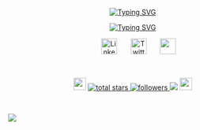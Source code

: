 <p align="center">
  <a href="https://git.io/typing-svg"><img src="https://readme-typing-svg.herokuapp.com?font=Press+Start+2P&size=32&duration=2000&pause=1000&color=1F9FF7&center=true&vCenter=true&repeat=false&width=435&lines=M.+Soban+Amir" alt="Typing SVG" /></a>
</p>

<p align="center">
  <a href="https://git.io/typing-svg"><img src="https://readme-typing-svg.herokuapp.com?font=Press+Start+2P&duration=4000&pause=1000&color=1F9FF7&center=true&vCenter=true&repeat=false&width=435&lines=Full+Stack+Developer;AI%2FML+Enthusiast" alt="Typing SVG" /></a>
</p>




<!-- Social icons section -->
<p align="center">
  &#8287;&#8287;&#8287;&#8287;&#8287;
  <a href="https://www.linkedin.com/in/soban-amir/"><img width="32px" alt="LinkedIn" title="LinkedIn" src="https://readmecodegen.vercel.app/api/social-icon?name=linkedin&color=1F9FF7"/></a>
  &#8287;&#8287;&#8287;&#8287;&#8287;
  <a href="https://x.com/sobzhere"><img width="32px" alt="Twitter" title="Twitter" src="https://readmecodegen.vercel.app/api/social-icon?name=x&color=1F9FF7"/></a>
  &#8287;&#8287;&#8287;&#8287;&#8287;
  <a href="mailto:soban.scf@gmail.com" alt="Email" title="Email"><img width="32px" src="https://readmecodegen.vercel.app/api/social-icon?name=gmail&color=1F9FF7"/></a>
</p>

<br/>

<p align="center">
  <img src="https://cultofthepartyparrot.com/parrots/hd/githubparrot.gif" width="25" height="25"/>

  <a href="https://github.com/sobz-dev?tab=repositories&sort=stargazers">
    <img alt="total stars" title="Total stars on GitHub" src="https://custom-icon-badges.demolab.com/github/stars/sobz-dev?color=1F9FF7&style=for-the-badge&logo=star"/>
  </a>
  <a href="https://github.com/sobz-dev?tab=followers">
    <img alt="followers" title="Follow me on Github" src="https://custom-icon-badges.demolab.com/github/followers/sobz-dev?color=1F9FF7&style=for-the-badge&logo=person-add&label=Follow&logoColor=white"/>
  </a>
  
  <img src="https://komarev.com/ghpvc/?username=sobz-dev&color=1F9FF7&style=for-the-badge&label=Visitors&abbreviated=true"/>

  <img src="https://cultofthepartyparrot.com/parrots/hd/githubparrot.gif" width="25" height="25"/>
  
</p>

<br/>





![](https://hit.yhype.me/github/profile?account_id=62153801)
